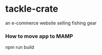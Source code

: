 # tackle-crate
an e-commerce website selling fishing gear


### How to move app to MAMP

npm run build
